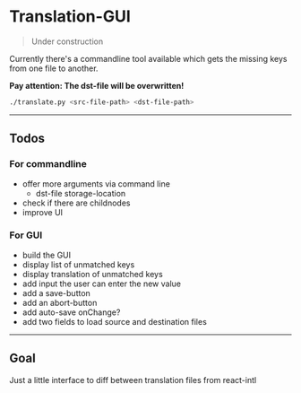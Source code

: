 # Translation-GUI

> Under construction

Currently there's a commandline tool available which gets the missing keys from one file to another.

**Pay attention: The dst-file will be overwritten!**

```bash
./translate.py <src-file-path> <dst-file-path>
```

---

## Todos

### For commandline

* offer more arguments via command line
  * dst-file storage-location
* check if there are childnodes
* improve UI

### For GUI

* build the GUI
* display list of unmatched keys
* display translation of unmatched keys
* add input the user can enter the new value
* add a save-button
* add an abort-button
* add auto-save onChange?
* add two fields to load source and destination files

---

## Goal
Just a little interface to diff between translation files from react-intl
